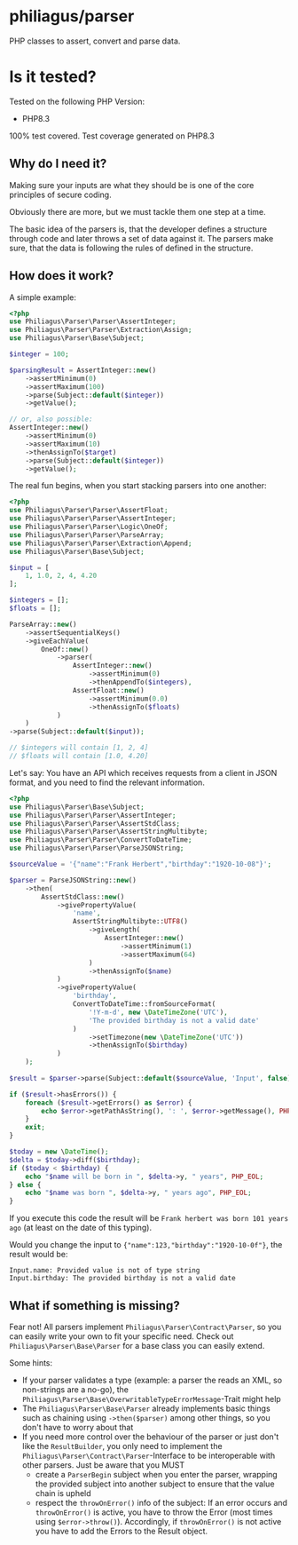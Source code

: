 # philiagus/parser

PHP classes to assert, convert and parse data.

# Is it tested?

Tested on the following PHP Version:

- PHP8.3

100% test covered. Test coverage generated on PHP8.3

## Why do I need it?

Making sure your inputs are what they should be is one of the core principles of secure coding.

Obviously there are more, but we must tackle them one step at a time.

The basic idea of the parsers is, that the developer defines a structure through code and later throws a set of data
against it. The parsers make sure, that the data is following the rules of defined in the structure.

## How does it work?

A simple example:

```php
<?php
use Philiagus\Parser\Parser\AssertInteger;
use Philiagus\Parser\Parser\Extraction\Assign;
use Philiagus\Parser\Base\Subject;

$integer = 100;

$parsingResult = AssertInteger::new()
    ->assertMinimum(0)
    ->assertMaximum(100)
    ->parse(Subject::default($integer))
    ->getValue();

// or, also possible:
AssertInteger::new()
    ->assertMinimum(0)
    ->assertMaximum(10)
    ->thenAssignTo($target)
    ->parse(Subject::default($integer))
    ->getValue();
```

The real fun begins, when you start stacking parsers into one another:

```php
<?php
use Philiagus\Parser\Parser\AssertFloat;
use Philiagus\Parser\Parser\AssertInteger;
use Philiagus\Parser\Parser\Logic\OneOf;
use Philiagus\Parser\Parser\ParseArray;
use Philiagus\Parser\Parser\Extraction\Append;
use Philiagus\Parser\Base\Subject;

$input = [
    1, 1.0, 2, 4, 4.20
];

$integers = [];
$floats = [];

ParseArray::new()
    ->assertSequentialKeys()
    ->giveEachValue(
        OneOf::new()
            ->parser(
                AssertInteger::new()
                    ->assertMinimum(0)
                    ->thenAppendTo($integers),
                AssertFloat::new()
                    ->assertMinimum(0.0)
                    ->thenAssignTo($floats)
            )
    )
->parse(Subject::default($input));

// $integers will contain [1, 2, 4]
// $floats will contain [1.0, 4.20]

```

Let's say: You have an API which receives requests from a client in JSON format, and you need to find the relevant information.

```php
<?php
use Philiagus\Parser\Base\Subject;
use Philiagus\Parser\Parser\AssertInteger;
use Philiagus\Parser\Parser\AssertStdClass;
use Philiagus\Parser\Parser\AssertStringMultibyte;
use Philiagus\Parser\Parser\ConvertToDateTime;
use Philiagus\Parser\Parser\ParseJSONString;

$sourceValue = '{"name":"Frank Herbert","birthday":"1920-10-08"}';

$parser = ParseJSONString::new()
    ->then(
        AssertStdClass::new()
            ->givePropertyValue(
                'name',
                AssertStringMultibyte::UTF8()
                    ->giveLength(
                        AssertInteger::new()
                            ->assertMinimum(1)
                            ->assertMaximum(64)
                    )
                    ->thenAssignTo($name)
            )
            ->givePropertyValue(
                'birthday',
                ConvertToDateTime::fromSourceFormat(
                    '!Y-m-d', new \DateTimeZone('UTC'),
                    'The provided birthday is not a valid date'
                )
                    ->setTimezone(new \DateTimeZone('UTC'))
                    ->thenAssignTo($birthday)
            )
    );
    
$result = $parser->parse(Subject::default($sourceValue, 'Input', false));

if ($result->hasErrors()) {
    foreach ($result->getErrors() as $error) {
        echo $error->getPathAsString(), ': ', $error->getMessage(), PHP_EOL;
    }
    exit;
}

$today = new \DateTime();
$delta = $today->diff($birthday);
if ($today < $birthday) {
    echo "$name will be born in ", $delta->y, " years", PHP_EOL;
} else {
    echo "$name was born ", $delta->y, " years ago", PHP_EOL;
}
```

If you execute this code the result will be `Frank herbert was born 101 years ago` (at least on the date of this typing).

Would you change the input to `{"name":123,"birthday":"1920-10-0f"}`, the result would be:
```text
Input.name: Provided value is not of type string
Input.birthday: The provided birthday is not a valid date
```

## What if something is missing?

Fear not! All parsers implement `Philiagus\Parser\Contract\Parser`, so you can easily write your own to fit your specific need. Check out `Philiagus\Parser\Base\Parser` for a base class you can easily extend.

Some hints:
- If your parser validates a type (example: a parser the reads an XML, so non-strings are a no-go), the `Philiagus\Parser\Base\OverwritableTypeErrorMessage`-Trait might help
- The `Philiagus\Parser\Base\Parser` already implements basic things such as chaining using `->then($parser)` among other things, so you don't have to worry about that
- If you need more control over the behaviour of the parser or just don't like the `ResultBuilder`, you only need to implement the `Philiagus\Parser\Contract\Parser`-Interface to be interoperable with other parsers. Just be aware that you MUST
  - create a `ParserBegin` subject when you enter the parser, wrapping the provided subject into another subject to ensure that the value chain is upheld
  - respect the `throwOnError()` info of the subject: If an error occurs and `throwOnError()` is active, you have to throw the Error (most times using `$error->throw()`). Accordingly, if `throwOnError()` is not active you have to add the Errors to the Result object.
